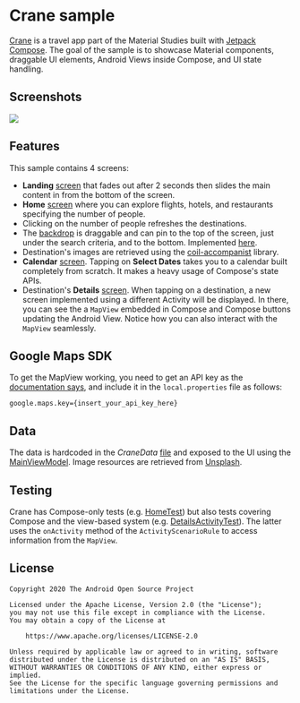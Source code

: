 # Crane sample

[Crane](https://material.io/design/material-studies/crane.html) is a travel app part of the Material
Studies built with [Jetpack Compose](https://developer.android.com/jetpack/compose).
The goal of the sample is to showcase Material components, draggable UI elements, Android Views
inside Compose, and UI state handling.

## Screenshots

<img src="screenshots/crane.gif"/>

## Features

This sample contains 4 screens:
- __Landing__ [screen][landing] that fades out after 2 seconds then slides the main content in from
the bottom of the screen.
- __Home__ [screen][home] where you can explore flights, hotels, and restaurants specifying
the number of people.
 - Clicking on the number of people refreshes the destinations.
 - The [backdrop](https://material.io/components/backdrop) is draggable and can pin to the top of
 the screen, just under the search criteria, and to the bottom. Implemented [here][backdrop].
 - Destination's images are retrieved using the [coil-accompanist][coil-accompanist] library.
- __Calendar__ [screen][calendar]. Tapping on __Select Dates__ takes you to a calendar built
completely from scratch. It makes a heavy usage of Compose's state APIs.
- Destination's __Details__ [screen][details]. When tapping on a destination, a new screen
implemented using a different Activity will be displayed. In there, you can see the a `MapView`
embedded in Compose and Compose buttons updating the Android View. Notice how you can also
interact with the `MapView` seamlessly.

## Google Maps SDK

To get the MapView working, you need to get an API key as
the [documentation says](https://developers.google.com/maps/documentation/android-sdk/get-api-key),
and include it in the `local.properties` file as follows:

```
google.maps.key={insert_your_api_key_here}
```

## Data

The data is hardcoded in the _CraneData_ [file][data] and exposed to the UI using the
[MainViewModel][mainViewModel]. Image resources are retrieved from
[Unsplash](https://unsplash.com/).

## Testing

Crane has Compose-only tests (e.g. [HomeTest][homeTest]) but also tests covering Compose and the
view-based system (e.g. [DetailsActivityTest][detailsTest]). The latter uses the `onActivity`
method of the `ActivityScenarioRule` to access information from the `MapView`.

## License

```
Copyright 2020 The Android Open Source Project

Licensed under the Apache License, Version 2.0 (the "License");
you may not use this file except in compliance with the License.
You may obtain a copy of the License at

    https://www.apache.org/licenses/LICENSE-2.0

Unless required by applicable law or agreed to in writing, software
distributed under the License is distributed on an "AS IS" BASIS,
WITHOUT WARRANTIES OR CONDITIONS OF ANY KIND, either express or implied.
See the License for the specific language governing permissions and
limitations under the License.
```

[landing]: app/src/main/java/androidx/compose/samples/crane/home/LandingScreen.kt
[home]: app/src/main/java/androidx/compose/samples/crane/home/CraneHome.kt
[backdrop]: app/src/main/java/androidx/compose/samples/crane/ui/BackdropFrontLayer.kt
[calendar]: app/src/main/java/androidx/compose/samples/crane/calendar/Calendar.kt
[details]: app/src/main/java/androidx/compose/samples/crane/details/DetailsActivity.kt
[data]: app/src/main/java/androidx/compose/samples/crane/data/CraneData.kt
[mainViewModel]: app/src/main/java/androidx/compose/samples/crane/home/MainViewModel.kt
[homeTest]: app/src/androidTest/java/androidx/compose/samples/crane/home/HomeTest.kt
[detailsTest]: app/src/androidTest/java/androidx/compose/samples/crane/details/DetailsActivityTest.kt
[coil-accompanist]: https://github.com/chrisbanes/accompanist
